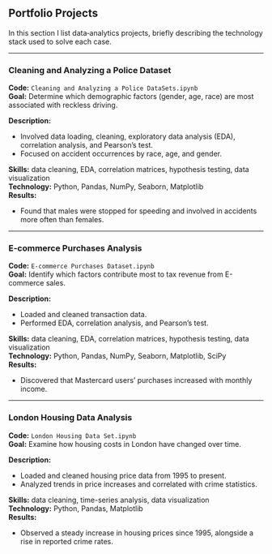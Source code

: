 ## Portfolio Projects

In this section I list data‐analytics projects, briefly describing the technology stack used to solve each case.

---

### Cleaning and Analyzing a Police Dataset

**Code:** `Cleaning and Analyzing a Police DataSets.ipynb`  
**Goal:** Determine which demographic factors (gender, age, race) are most associated with reckless driving.

**Description:**  
- Involved data loading, cleaning, exploratory data analysis (EDA), correlation analysis, and Pearson’s test.  
- Focused on accident occurrences by race, age, and gender.

**Skills:** data cleaning, EDA, correlation matrices, hypothesis testing, data visualization  
**Technology:** Python, Pandas, NumPy, Seaborn, Matplotlib  
**Results:**  
- Found that males were stopped for speeding and involved in accidents more often than females.

---

### E-commerce Purchases Analysis

**Code:** `E-commerce Purchases Dataset.ipynb`  
**Goal:** Identify which factors contribute most to tax revenue from E-commerce sales.

**Description:**  
- Loaded and cleaned transaction data.  
- Performed EDA, correlation analysis, and Pearson’s test.

**Skills:** data cleaning, EDA, correlation matrices, hypothesis testing, data visualization  
**Technology:** Python, Pandas, NumPy, Seaborn, Matplotlib, SciPy  
**Results:**  
- Discovered that Mastercard users’ purchases increased with monthly income.

---

### London Housing Data Analysis

**Code:** `London Housing Data Set.ipynb`  
**Goal:** Examine how housing costs in London have changed over time.

**Description:**  
- Loaded and cleaned housing price data from 1995 to present.  
- Analyzed trends in price increases and correlated with crime statistics.

**Skills:** data cleaning, time-series analysis, data visualization  
**Technology:** Python, Pandas, Matplotlib  
**Results:**  
- Observed a steady increase in housing prices since 1995, alongside a rise in reported crime rates.
